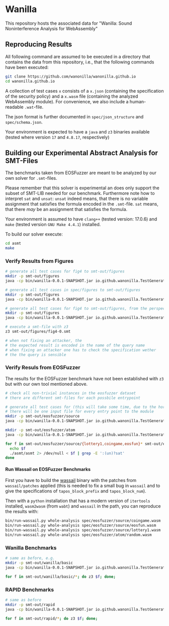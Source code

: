 # Wanilla
This repository hosts the associated data for "Wanilla: Sound Noninterference Analysis for WebAssembly"

## Reproducing Results

All following command are assumed to be executed in a directory that contains the data from this repository, i.e., that the following commands have been executed:

```bash
git clone https://github.com/wanonilla/wanonilla.github.io
cd wanonilla.github.io
```

A collection of test cases `x` consists of a `x.json` (containing the specification of the security policy) and a `x.wasm` file (containing the analyzed WebAssembly module).
For convenience, we also include a human-readable `.wat`-file.

The json format is further documented in `spec/json_structure` and `spec/schema.json`. 

Your environment is expected to have a `java` and `z3` binaries available (tested where version `17` and `4.8.17`, respectively)

## Building our Experimental Abstract Analysis for SMT-Files

The benchmarks taken from EOSFuzzer are meant to be analyzed by our own solver for `.smt`-files.

Please remember that this solver is experimental an does only support the subset of SMT-LIB needed for our benchmark.
Furthermore note how to interpret `sat` and `unsat`:
`unsat` indeed means, that there is no variable assignment that satisfies the formula encoded in the `.smt`-file.
`sat` means, that there *may* be an assignment that satisfies the formula.

Your environment is assumed to have `clang++` (tested version: 17.0.6) and `make` (tested version `GNU Make 4.4.1`) installed.

To build our solver execute:

```bash
cd asmt
make
```

### Verify Results from Figures 

<!-- Note that all `.smt` files are also available in `smt-pregen.tar.zst` for your convenience. -->

```bash
# generate all test cases for fig4 to smt-out/figures
mkdir -p smt-out/figures
java -cp bin/wanilla-0.0.1-SNAPSHOT.jar io.github.wanonilla.TestGenerator --test-in-dir spec/figures --smt-out-dir smt-out/figures --filter fig4

# generate all test cases in spec/figures to smt-out/figures
mkdir -p smt-out/figures
java -cp bin/wanilla-0.0.1-SNAPSHOT.jar io.github.wanonilla.TestGenerator --test-in-dir spec/figures --smt-out-dir smt-out/figures

# generate all test cases for fig4 to smt-out/figures, from the perspective of the ST attacker (ST = secret-trusted = HL)
mkdir -p smt-out/figures
java -cp bin/wanilla-0.0.1-SNAPSHOT.jar io.github.wanonilla.TestGenerator --test-in-dir spec/figures --smt-out-dir smt-out/figures --filter fig4 --fixed-attackers ST

# execute a smt-file with z3
z3 smt-out/figures/fig4-0.smt

# when not fixing an attacker, the  
# the expected result is encoded in the name of the query name
# when fixing an attacker one has to check the specification wether
# the the query is sensible 
``` 

### Verify Resuls from EOSFuzzer

The results for the EOSFuzzer benchmark have not been established with `z3` but with our own tool mentioned above.

```bash
# check all non-trivial instances in the eosfuzzer dataset
# there are different smt-files for each possbile entrypoint

# generate all test cases for (this will take some time, due to the horst compiler not being designed for input files this big)
# there will be one input file for every entry point to the module 
mkdir -p smt-out/eosfuzzer/source
java -cp bin/wanilla-0.0.1-SNAPSHOT.jar io.github.wanonilla.TestGenerator --test-in-dir spec/eosfuzzer/source --smt-out-dir smt-out/eosfuzzer/source --filter lottery1 coingame eosfun

mkdir -p smt-out/eosfuzzer/atom
java -cp bin/wanilla-0.0.1-SNAPSHOT.jar io.github.wanonilla.TestGenerator --test-in-dir spec/eosfuzzer/atom --smt-out-dir smt-out/eosfuzzer/atom --filter random

for f in smt-out/eosfuzzer/source/{lottery1,coingame,eosfun}* smt-out/eosfuzzer/atom/random*; do
  echo $f
  ./asmt/asmt 2> /dev/null < $f | grep -E ':(un)?sat' 
done
```

#### Run Wassail on EOSFuzzer Benchmarks

First you have to build the [wassail](https://github.com/acieroid/wassail) binary with the patches from `wassail/patches` applied (this is needed to fix a small bug in `wassail` and to give the specifications of `tapos_block_prefix` and `tapos_block_num`). 

Then with a `python` installation that has a modern version of `itertools` installed, `wasm2wasm` (from `wabt`) and `wassail` in the path, you can reproduce the results with:

```bash
bin/run-wassail.py whole-analysis spec/eosfuzzer/source/coingame.wasm
bin/run-wassail.py whole-analysis spec/eosfuzzer/source/eosfun.wasm
bin/run-wassail.py whole-analysis spec/eosfuzzer/source/lottery1.wasm
bin/run-wassail.py whole-analysis spec/eosfuzzer/atom/random.wasm
```


### Wanilla Benchmarks

```bash
# same as before, e.g.
mkdir -p smt-out/wanilla/basic
java -cp bin/wanilla-0.0.1-SNAPSHOT.jar io.github.wanonilla.TestGenerator --test-in-dir spec/wanilla/basic --smt-out-dir smt-out/wanilla/basic

for f in smt-out/wanilla/basic/*; do z3 $f; done; 
```

### RAPID Benchmarks

```bash
# same as before
mkdir -p smt-out/rapid
java -cp bin/wanilla-0.0.1-SNAPSHOT.jar io.github.wanonilla.TestGenerator --test-in-dir spec/rapid --smt-out-dir smt-out/rapid

for f in smt-out/rapid/*; do z3 $f; done; 
```


